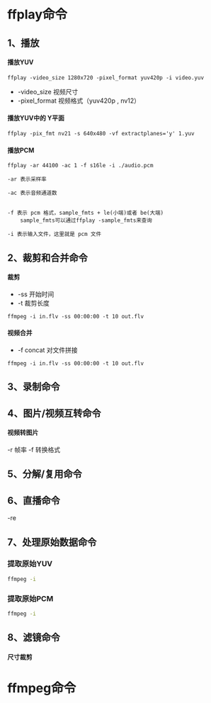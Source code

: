 # ffplay命令







## 1、播放

#### 播放YUV
```
ffplay -video_size 1280x720 -pixel_format yuv420p -i video.yuv

```
- -video_size 视频尺寸
- -pixel_format 视频格式（yuv420p , nv12）



#### 播放YUV中的 Y平面
```
ffplay -pix_fmt nv21 -s 640x480 -vf extractplanes='y' 1.yuv
```


#### 播放PCM

```
ffplay -ar 44100 -ac 1 -f s16le -i ./audio.pcm

-ar 表示采样率

-ac 表示音频通道数


-f 表示 pcm 格式，sample_fmts + le(小端)或者 be(大端)
	sample_fmts可以通过ffplay -sample_fmts来查询

-i 表示输入文件，这里就是 pcm 文件

```



## 2、裁剪和合并命令

#### 裁剪
- -ss 开始时间
- -t 裁剪长度
```
ffmpeg -i in.flv -ss 00:00:00 -t 10 out.flv
```

#### 视频合并
- -f concat 对文件拼接
```
ffmpeg -i in.flv -ss 00:00:00 -t 10 out.flv
```


## 3、录制命令


## 4、图片/视频互转命令

#### 视频转图片
-r 帧率
-f 转换格式


## 5、分解/复用命令


## 6、直播命令

-re


## 7、处理原始数据命令




### 提取原始YUV

```sh
ffmpeg -i 
```

### 提取原始PCM

```sh
ffmpeg -i 
```

## 8、滤镜命令

#### 尺寸裁剪





# ffmpeg命令
